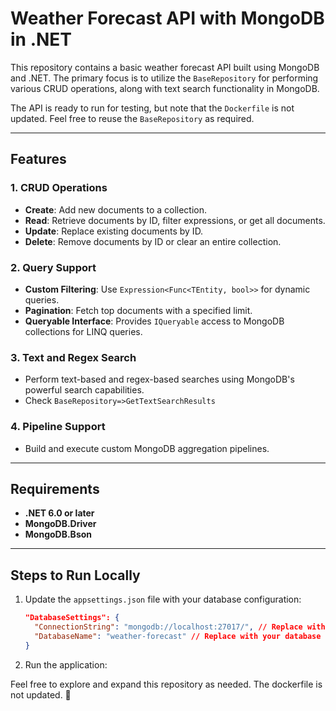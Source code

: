 # Weather Forecast API with MongoDB in .NET

This repository contains a basic weather forecast API built using MongoDB and .NET. The primary focus is to utilize the `BaseRepository` for performing various CRUD operations, along with text search functionality in MongoDB. 

The API is ready to run for testing, but note that the `Dockerfile` is not updated. Feel free to reuse the `BaseRepository` as required. 

---

## Features

### 1. CRUD Operations
- **Create**: Add new documents to a collection.
- **Read**: Retrieve documents by ID, filter expressions, or get all documents.
- **Update**: Replace existing documents by ID.
- **Delete**: Remove documents by ID or clear an entire collection.

### 2. Query Support
- **Custom Filtering**: Use `Expression<Func<TEntity, bool>>` for dynamic queries.
- **Pagination**: Fetch top documents with a specified limit.
- **Queryable Interface**: Provides `IQueryable` access to MongoDB collections for LINQ queries.

### 3. Text and Regex Search
- Perform text-based and regex-based searches using MongoDB's powerful search capabilities.
- Check `BaseRepository=>GetTextSearchResults` 

### 4. Pipeline Support
- Build and execute custom MongoDB aggregation pipelines.

---

## Requirements
- **.NET 6.0 or later**
- **MongoDB.Driver**
- **MongoDB.Bson**

---

## Steps to Run Locally

1. Update the `appsettings.json` file with your database configuration:
    ```json
    "DatabaseSettings": {
      "ConnectionString": "mongodb://localhost:27017/", // Replace with your connection string
      "DatabaseName": "weather-forecast" // Replace with your database name
    }
    ```

2. Run the application:

Feel free to explore and expand this repository as needed. The dockerfile is not updated. 🎉 
